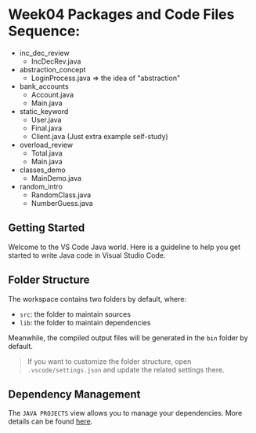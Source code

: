 # Week04 Packages and Code Files Sequence:
- inc_dec_review
    - IncDecRev.java
- abstraction_concept
    - LoginProcess.java => the idea of "abstraction"
- bank_accounts
    - Account.java
    - Main.java
- static_keyword
    - User.java
    - Final.java
    - Client.java (Just extra example self-study)
- overload_review
    - Total.java
    - Main.java
- classes_demo
    - MainDemo.java
- random_intro
    - RandomClass.java
    - NumberGuess.java
    
## Getting Started

Welcome to the VS Code Java world. Here is a guideline to help you get started to write Java code in Visual Studio Code.

## Folder Structure

The workspace contains two folders by default, where:

- `src`: the folder to maintain sources
- `lib`: the folder to maintain dependencies

Meanwhile, the compiled output files will be generated in the `bin` folder by default.

> If you want to customize the folder structure, open `.vscode/settings.json` and update the related settings there.

## Dependency Management

The `JAVA PROJECTS` view allows you to manage your dependencies. More details can be found [here](https://github.com/microsoft/vscode-java-dependency#manage-dependencies).
